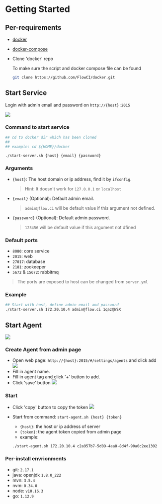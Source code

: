 # Getting Started

## Per-requirements

- [docker](https://docs.docker.com/install/)

- [docker-compose](https://docs.docker.com/compose/install/)

- Clone 'docker' repo

    To make sure the script and docker compose file can be found

    ```bash
    git clone https://github.com/FlowCI/docker.git
    ```

## Start Service

Login with admin email and password on `http://{host}:2015`

![](https://github.com/flowci/files/raw/master/imgs/start_server.gif)

### Command to start service

```bash
## cd to docker dir which has been cloned
##
## example: cd ${HOME}/docker

./start-server.sh {host} {email} {password}
```

### Arguments

- `{host}`: The host domain or ip address, find it by `ifconfig`.
    > Hint: It doesn't work for `127.0.0.1` or `localhost`
- `{email}` (Optional): Default admin email.
    > `admin@flow.ci` will be default value if this argument not defined.
- `{password}` (Optional): Default admin password. 
    > `123456` will be default value if this argument not dfined

### Default ports

- `8080`: core service
- `2015`: web
- `27017`: database
- `2181`: zookeeper
- `5672` & `15672`: rabbitmq

> The ports are exposed to host can be changed from `server.yml`

### Example

```bash
## Start with host, define admin email and password
./start-server.sh 172.20.10.4 admin@flow.ci 1qaz@WSX
```

## Start Agent

![](https://github.com/flowci/files/raw/master/imgs/start_agent.gif)

### Create Agent from admin page

- Open web page: `http://{host}:2015/#/settings/agents` and click add
  ![](https://github.com/flowci/files/raw/master/imgs/agent_add_click.png)
- Fill in agent name.
- Fill in agent tag and click '+' button to add.
- Click 'save' button
  ![](https://github.com/flowci/files/raw/master/imgs/agent_save_new.png)

### Start

- Click 'copy' button to copy the token
  ![](.https://github.com/flowci/files/raw/master/imgs/agent_copy_token.png)

- Start from command: `start-agent.sh {host} {token}`
  - `{host}`: the host or ip address of server
  - `{token}`: the agent token copied from admin page
  - example:

  ```bash
  ./start-agent.sh 172.20.10.4 c2a957b7-5d09-4aa8-8d4f-90a0c2ee1392
  ```

### Per-install envrionments

- git: `2.17.1`
- java: openjdk `1.8.0_222`
- mvn: `3.5.4`
- nvm: `0.34.0`
- node: `v10.16.3`
- go: `1.12.9`